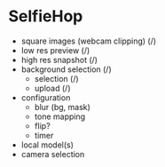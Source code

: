 # SelfieHop

- square images (webcam clipping) (/)
- low res preview (/)
- high res snapshot (/)
- background selection (/)
  - selection (/)
  - upload (/)
- configuration
  - blur (bg, mask)
  - tone mapping
  - flip?
  - timer
- local model(s)
- camera selection

